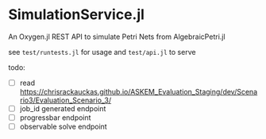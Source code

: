 # SimulationService.jl

An Oxygen.jl REST API to simulate Petri Nets from AlgebraicPetri.jl 

see `test/runtests.jl` for usage and `test/api.jl` to serve

todo:
- [ ] read https://chrisrackauckas.github.io/ASKEM_Evaluation_Staging/dev/Scenario3/Evaluation_Scenario_3/
- [ ] job_id generated endpoint
- [ ] progressbar endpoint
- [ ] observable solve endpoint
